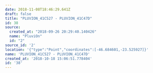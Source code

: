 ```yaml
---
date: 2018-11-08T18:46:29.641Z
draft: false
title: "PLUVION_41C527 - PLUVION_41C47D"
id: 38
source:
  created_at: "2018-09-26 20:29:40.140426"
  name: "PluviOn"
  id: "2"
source_id: '2'
location: '{"type":"Point","coordinates":[-46.684601,-23.525927]}'
name: 'PLUVION_41C527 - PLUVION_41C47D'
created_at: '2018-10-18 15:06:51.778404'
id: '38'
---
```

		